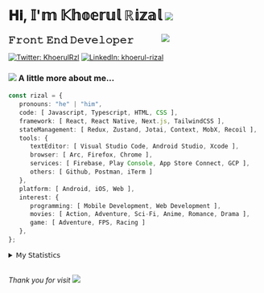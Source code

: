 <h1> 𝐇𝐢, 𝕀'𝕞 𝕂𝕙𝕠𝕖𝕣𝕦𝕝 ℝ𝕚𝕫𝕒𝕝 <img src="https://media.giphy.com/media/mGcNjsfWAjY5AEZNw6/giphy.gif" width="50"></h1>
<img align='right' src="https://media.giphy.com/media/v1.Y2lkPTc5MGI3NjExOWI2ajR2NGJubzBsZHFuaHMwajRrcDNsNXJwOG8yb3F0NjhkNXF4OSZlcD12MV9pbnRlcm5hbF9naWZfYnlfaWQmY3Q9cw/fkZukR450RQ1qnGaq9/giphy.gif" width="200">
<strong style="font-size:20px;">𝙵𝚛𝚘𝚗𝚝 𝙴𝚗𝚍 𝙳𝚎𝚟𝚎𝚕𝚘𝚙𝚎𝚛</strong>
</p></em>

[![Twitter: KhoerulRzl](https://img.shields.io/twitter/follow/KhoerulRzl?style=social)](https://twitter.com/KhoerulRzl)
[![LinkedIn: khoerul-rizal](https://img.shields.io/badge/khoerul--rizal-blue?style=flat-square&logo=Linkedin&logoColor=white&link=https://www.linkedin.com/in/khoerul-rizal/)](https://www.linkedin.com/in/khoerul-rizal/)

### <img src="https://media.giphy.com/media/VgCDAzcKvsR6OM0uWg/giphy.gif" width="50"> A little more about me...

```typescript
const rizal = {
   pronouns: "he" | "him",
   code: [ Javascript, Typescript, HTML, CSS ],
   framework: [ React, React Native, Next.js, TailwindCSS ],
   stateManagement: [ Redux, Zustand, Jotai, Context, MobX, Recoil ],
   tools: {
      textEditor: [ Visual Studio Code, Android Studio, Xcode ],
      browser: [ Arc, Firefox, Chrome ],
      services: [ Firebase, Play Console, App Store Connect, GCP ],
      others: [ Github, Postman, iTerm ]
   },
   platform: [ Android, iOS, Web ],
   interest: {
      programming: [ Mobile Development, Web Development ],
      movies: [ Action, Adventure, Sci-Fi, Anime, Romance, Drama ],
      game: [ Adventure, FPS, Racing ]
   },
};
```

<details>
  <summary>𝖬𝗒 𝖲𝗍𝖺𝗍𝗂𝗌𝗍𝗂𝖼𝗌</summary><br/>
<!--START_SECTION:waka-->
![Code Time](http://img.shields.io/badge/Code%20Time-2%20hrs-blue)

![Profile Views](http://img.shields.io/badge/Profile%20Views-0-blue)

**🐱 My GitHub Data** 

> 📦 30.9 kB Used in GitHub's Storage 
 > 
> 🏆 549 Contributions in the Year 2024
 > 
> 🚫 Not Opted to Hire
 > 
> 📜 31 Public Repositories 
 > 
> 🔑 4 Private Repositories 
 > 
**I'm an Early 🐤** 

```text
🌞 Morning                8820 commits        █████████░░░░░░░░░░░░░░░░   34.85 % 
🌆 Daytime                11194 commits       ███████████░░░░░░░░░░░░░░   44.23 % 
🌃 Evening                5180 commits        █████░░░░░░░░░░░░░░░░░░░░   20.47 % 
🌙 Night                  116 commits         ░░░░░░░░░░░░░░░░░░░░░░░░░   00.46 % 
```
📅 **I'm Most Productive on Tuesday** 

```text
Monday                   5092 commits        █████░░░░░░░░░░░░░░░░░░░░   20.12 % 
Tuesday                  5461 commits        █████░░░░░░░░░░░░░░░░░░░░   21.58 % 
Wednesday                4201 commits        ████░░░░░░░░░░░░░░░░░░░░░   16.60 % 
Thursday                 4936 commits        █████░░░░░░░░░░░░░░░░░░░░   19.50 % 
Friday                   3764 commits        ████░░░░░░░░░░░░░░░░░░░░░   14.87 % 
Saturday                 801 commits         █░░░░░░░░░░░░░░░░░░░░░░░░   03.16 % 
Sunday                   1055 commits        █░░░░░░░░░░░░░░░░░░░░░░░░   04.17 % 
```


📊 **This Week I Spent My Time On** 

```text
🕑︎ Time Zone: Asia/Jakarta

💬 Programming Languages: 
Markdown                 39 mins             ██████████░░░░░░░░░░░░░░░   38.02 % 
YAML                     37 mins             █████████░░░░░░░░░░░░░░░░   36.76 % 
TypeScript               13 mins             ███░░░░░░░░░░░░░░░░░░░░░░   12.94 % 
Other                    5 mins              █░░░░░░░░░░░░░░░░░░░░░░░░   05.77 % 
HTML                     2 mins              █░░░░░░░░░░░░░░░░░░░░░░░░   02.36 % 

🔥 Editors: 
VS Code                  1 hr 43 mins        █████████████████████████   100.00 % 

💻 Operating System: 
Mac                      1 hr 43 mins        █████████████████████████   100.00 % 
```

**I Mostly Code in JavaScript** 

```text
JavaScript               41 repos            ███████████████████░░░░░░   74.55 % 
TypeScript               7 repos             ███░░░░░░░░░░░░░░░░░░░░░░   12.73 % 
Go                       2 repos             █░░░░░░░░░░░░░░░░░░░░░░░░   03.64 % 
Jupyter Notebook         1 repo              ░░░░░░░░░░░░░░░░░░░░░░░░░   01.82 % 
Java                     1 repo              ░░░░░░░░░░░░░░░░░░░░░░░░░   01.82 % 
```



**Timeline**

![Lines of Code chart](https://raw.githubusercontent.com/khoerulrizal/khoerulrizal/main/assets/bar_graph.png)


 Last Updated on 10/05/2024 00:26:01 UTC
<!--END_SECTION:waka-->
</details>
<br/>

<em>Thank you for visit</em> <img src="https://media.giphy.com/media/v1.Y2lkPTc5MGI3NjExcHdvNm1qZWtjaGw0ZjdwM3Z3NnY2dHlueTVuODBta2FiY20wM2YybSZlcD12MV9pbnRlcm5hbF9naWZfYnlfaWQmY3Q9cw/tV25tpdKqdFa9x81k2/giphy.gif" width="40">
